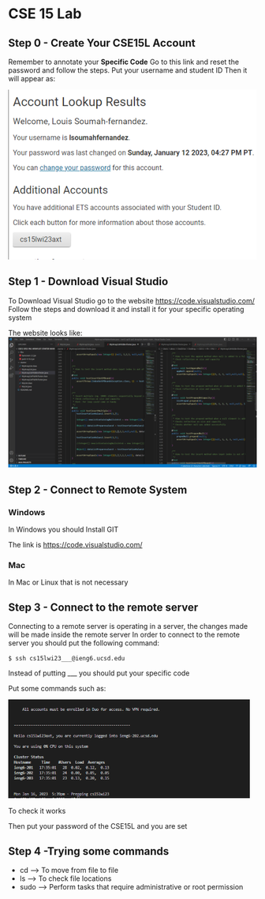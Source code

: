 <h1>CSE 15 Lab</h1>

<h2>Step 0 - Create Your CSE15L Account </h2>

Remember to annotate your <b>Specific Code</b>
Go to this link and reset the password and follow the steps.
Put your username and student ID
 Then it will appear as:
 
 <img src="csescren.png"/>
 
<h2>Step 1 - Download Visual Studio </h2>
To Download Visual Studio go to the website <a href="https://code.visualstudio.com/">https://code.visualstudio.com/</a>
Follow the steps and download it and install it for your specific operating system

The website looks like: 
<img src="vcode_img.png"/>
<h2>Step 2 - Connect to Remote System</h2>

<h3>Windows</h3>
In Windows you should Install GIT

The link is <a href="https://gitforwindows.org/">https://code.visualstudio.com/</a>

<h3>Mac</h3>
In Mac or Linux that is not necessary

<h2>Step 3 - Connect to the remote server</h2>
Connecting to a remote server is operating in a server, the changes made will be made inside the remote server
In order to connect to the remote server you should put the following command: 

```
$ ssh cs15lwi23___@ieng6.ucsd.edu
```
Instead of putting ___ you should put your specific code

Put some commands such as:


<img src="Terminal.png" height=200px/>




To check it works

Then put your password of the CSE15L and you are set

<h2>Step 4 -Trying some commands</h2>
<ul>
<li> cd --> To move from file to file</li>
 <li> ls --> To check file locations</li>
 <li>sudo --> Perform tasks that require administrative or root permission</li>
</ul

